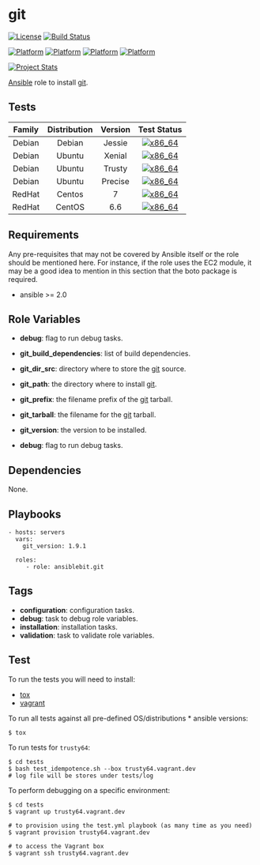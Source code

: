 # git

[![License](https://img.shields.io/badge/license-New%20BSD-blue.svg?style=flat)](https://raw.githubusercontent.com/ansiblebit/git/master/LICENSE)
[![Build Status](https://travis-ci.org/ansiblebit/git.svg?branch=master)](https://travis-ci.org/ansiblebit/git)

[![Platform](http://img.shields.io/badge/platform-centos-932279.svg?style=flat)](#)
[![Platform](http://img.shields.io/badge/platform-debian-a80030.svg?style=flat)](#)
[![Platform](http://img.shields.io/badge/platform-redhat-cc0000.svg?style=flat)](#)
[![Platform](http://img.shields.io/badge/platform-ubuntu-dd4814.svg?style=flat)](#)

[![Project Stats](https://www.openhub.net/p/ansiblebit-git/widgets/project_thin_badge.gif)](https://www.openhub.net/p/ansiblebit-git/)

[Ansible][ansible] role to install [git][git].



## Tests

| Family | Distribution | Version | Test Status |
|:-:|:-:|:-:|:-:|
| Debian | Debian  | Jessie  | [![x86_64](http://img.shields.io/badge/x86_64-passed-006400.svg?style=flat)](#) |
| Debian | Ubuntu  | Xenial  | [![x86_64](http://img.shields.io/badge/x86_64-passed-006400.svg?style=flat)](#) |
| Debian | Ubuntu  | Trusty  | [![x86_64](http://img.shields.io/badge/x86_64-passed-006400.svg?style=flat)](#) |
| Debian | Ubuntu  | Precise | [![x86_64](http://img.shields.io/badge/x86_64-passed-006400.svg?style=flat)](#) |
| RedHat | Centos  | 7       | [![x86_64](http://img.shields.io/badge/x86_64-passed-006400.svg?style=flat)](#) |
| RedHat | CentOS  | 6.6     | [![x86_64](http://img.shields.io/badge/x86_64-passed-006400.svg?style=flat)](#) |


## Requirements

Any pre-requisites that may not be covered by Ansible itself or the role should be mentioned here.
For instance, if the role uses the EC2 module,
it may be a good idea to mention in this section that the boto package is required.

- ansible >= 2.0


## Role Variables

- **debug**: flag to run debug tasks.
- **git_build_dependencies**: list of build dependencies.
- **git_dir_src**: directory where to store the [git][git] source.
- **git_path**: the directory where to install [git][git].
- **git_prefix**: the filename prefix of the [git][git] tarball.
- **git_tarball**: the filename for the [git][git] tarball.
- **git_version**: the version to be installed.


- **debug**: flag to run debug tasks.


## Dependencies

None.


## Playbooks

    - hosts: servers
      vars:
        git_version: 1.9.1

      roles:
         - role: ansiblebit.git


## Tags

- **configuration**: configuration tasks.
- **debug**: task to debug role variables.
- **installation**: installation tasks.
- **validation**: task to validate role variables.


## Test

To run the tests you will need to install:

- [tox](https://tox.readthedocs.org/)
- [vagrant](https://www.vagrantup.com/)

To run all tests against all pre-defined OS/distributions * ansible versions:

```
$ tox
```

To run tests for `trusty64`:

```
$ cd tests
$ bash test_idempotence.sh --box trusty64.vagrant.dev
# log file will be stores under tests/log
```

To perform debugging on a specific environment:

```
$ cd tests
$ vagrant up trusty64.vagrant.dev

# to provision using the test.yml playbook (as many time as you need)
$ vagrant provision trusty64.vagrant.dev

# to access the Vagrant box
$ vagrant ssh trusty64.vagrant.dev
```


[ansible]:  https://ansible.com/    "Ansible"
[git]:  https://git-scm.com/    "git"
